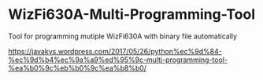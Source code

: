 # WizFi630A-Multi-Programming-Tool
Tool for programming mutiple WizFi630A with binary file automatically

https://javakys.wordpress.com/2017/05/26/python%ec%9d%84-%ec%9d%b4%ec%9a%a9%ed%95%9c-multi-programming-tool-%ea%b0%9c%eb%b0%9c%ea%b8%b0/
